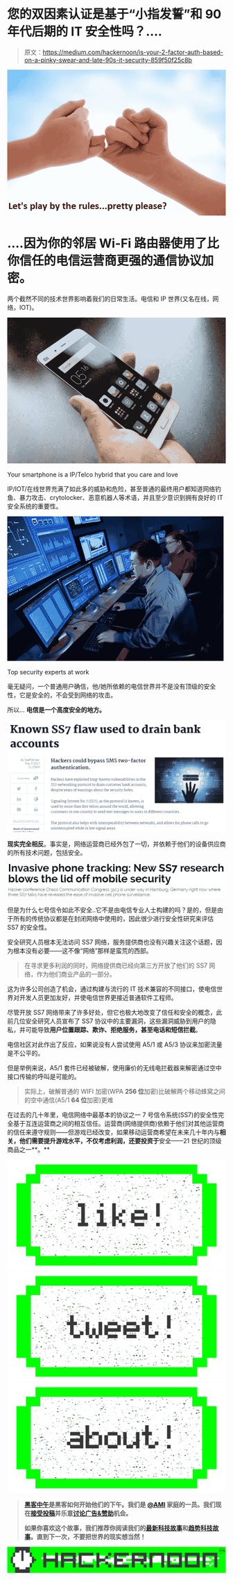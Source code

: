 # 您的双因素认证是基于“小指发誓”和 90 年代后期的 IT 安全性吗？….

> 原文：<https://medium.com/hackernoon/is-your-2-factor-auth-based-on-a-pinky-swear-and-late-90s-it-security-859f50f25c8b>

![](img/2d7234c86233c754ef707f45f5ba1acb.png)

# ….因为你的邻居 Wi-Fi 路由器使用了比你信任的电信运营商更强的通信协议加密。

两个截然不同的技术世界影响着我们的日常生活。电信和 IP 世界(又名在线，网络，IOT)。

![](img/8c5d58de3a20548083437bbbf3633bf3.png)

Your smartphone is a IP/Telco hybrid that you care and love

IP/IOT/在线世界充满了如此多的威胁和危险，甚至普通的最终用户都知道网络钓鱼、暴力攻击、crytolocker、恶意机器人等术语，并且至少意识到拥有良好的 IT 安全系统的重要性。

![](img/8cc9f82f998b6cfb06966c66ca77af3b.png)

Top security experts at work

毫无疑问，一个普通用户确信，他/她所依赖的电信世界并不是没有顶级的安全性，它是安全的，不会受到网络的攻击。

所以… **电信是一个高度安全的地方。**

![](img/34a25de635bfe7b4c273214c60008c67.png)

**现实完全相反**。事实是，网络运营商已经外包了一切，并依赖于他们的设备供应商的所有技术问题，包括安全。

![](img/d45fc2a5e193f80f5cc48877fcb79ae0.png)

但是为什么七号信令如此不安全..它不是由电信专业人士构建的吗？是的，但是由于所有的传统协议都是在封闭网络中使用的，因此很少进行安全性研究来评估 SS7 的安全性。

安全研究人员根本无法访问 SS7 网络，服务提供商也没有兴趣关注这个话题，因为根本没有必要——这不像“网络”那样是蛮荒的西部。

> 在寻求更多利润的同时，网络提供商已经向第三方开放了他们的 SS7 网络，作为他们商业产品的一部分。

这为许多公司创造了机会，通过构建与流行的 IT 技术兼容的不同接口，使电信世界对开发人员更加友好，并使电信世界更接近普通软件工程师。

尽管开放 SS7 网络带来了许多好处，但它也极大地改变了信任和安全的概念，此前几位安全研究人员宣布了 SS7 协议中的主要漏洞，这些漏洞威胁到用户的隐私，并可能导致**用户位置跟踪、欺诈、拒绝服务，甚至电话和短信拦截**。

电信社区对此作出了反应，如果说没有人尝试使用 A5/1 或 A5/3 协议来加密流量是不公平的。

但是举例来说，A5/1 套件已经被破解，使用廉价的无线电拦截器来解密通过空中接口传输的呼叫是可能的。

> 实际上，破解普通的 WIFI 加密(WPA **256 位**加密)比破解两个移动蜂窝之间的空中通信(A5/1 **64 位**加密)更难

在过去的几十年里，电信网络中最基本的协议之一 7 号信令系统(SS7)的安全性完全基于互连运营商之间的相互信任。运营商(网络提供商)依赖于他们对其他运营商的信任来遵守规则——但游戏已经改变，如果移动运营商希望在未来几十年内与**相关，他们需要提升游戏水平，不仅考虑利润，还要投资于**安全——21 世纪的顶级商品之一**。**

**[![](img/50ef4044ecd4e250b5d50f368b775d38.png)](http://bit.ly/HackernoonFB)****[![](img/979d9a46439d5aebbdcdca574e21dc81.png)](https://goo.gl/k7XYbx)****[![](img/2930ba6bd2c12218fdbbf7e02c8746ff.png)](https://goo.gl/4ofytp)**

> **[黑客中午](http://bit.ly/Hackernoon)是黑客如何开始他们的下午。我们是 [@AMI](http://bit.ly/atAMIatAMI) 家庭的一员。我们现在[接受投稿](http://bit.ly/hackernoonsubmission)并乐意[讨论广告&赞助](mailto:partners@amipublications.com)机会。**
> 
> **如果你喜欢这个故事，我们推荐你阅读我们的[最新科技故事](http://bit.ly/hackernoonlatestt)和[趋势科技故事](https://hackernoon.com/trending)。直到下一次，不要把世界的现实想当然！**

**![](img/be0ca55ba73a573dce11effb2ee80d56.png)**